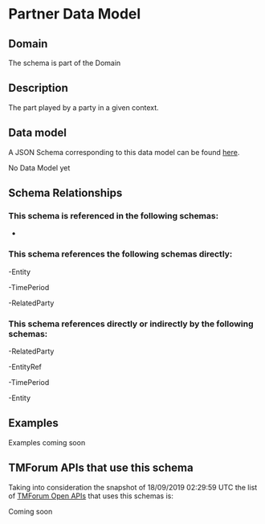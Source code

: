 # Partner Data Model

## Domain

The  schema is part of the  Domain

## Description

The part played by a party in a given context.

## Data model

A JSON Schema corresponding to this data model can be found
[here](https://github.com/tmforum-rand/schemas/blob/master/EngagedParty/Partner.schema.json).

No Data Model yet

## Schema Relationships

### This schema is referenced in the following schemas:

-

### This schema references the following schemas directly:

-Entity

-TimePeriod

-RelatedParty

### This schema references directly or indirectly by the following schemas:

-RelatedParty

-EntityRef

-TimePeriod

-Entity



## Examples

Examples coming soon

## TMForum APIs that use this schema

Taking into consideration the snapshot of 18/09/2019 02:29:59 UTC the list of [TMForum Open APIs](https://www.tmforum.org/open-apis/) that uses this schemas is:

Coming soon